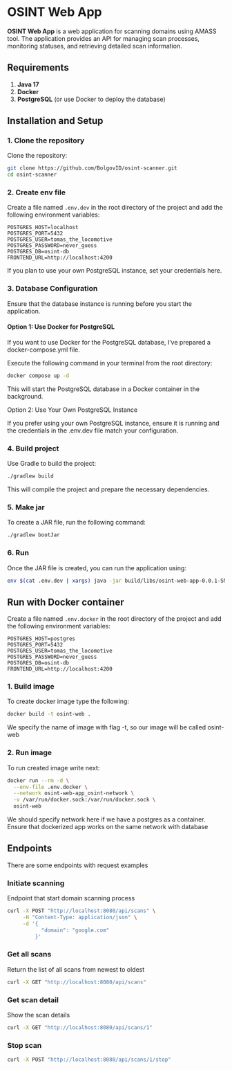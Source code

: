 # OSINT Web App

**OSINT Web App** is a web application for scanning domains using AMASS tool. The application provides an API for
managing scan processes, monitoring statuses, and retrieving detailed scan information.

## Requirements

1. **Java 17**
2. **Docker**
3. **PostgreSQL** (or use Docker to deploy the database)

## Installation and Setup

### 1. Clone the repository

Clone the repository:

```bash
git clone https://github.com/BolgovID/osint-scanner.git
cd osint-scanner
```

### 2. Create env file

Create a file named `.env.dev` in the root directory of the project and add the following environment variables:

```dotenv
POSTGRES_HOST=localhost
POSTGRES_PORT=5432
POSTGRES_USER=tomas_the_locomotive
POSTGRES_PASSWORD=never_guess
POSTGRES_DB=osint-db
FRONTEND_URL=http://localhost:4200
```

If you plan to use your own PostgreSQL instance, set your credentials here.

### 3. Database Configuration

Ensure that the database instance is running before you start the application.

#### Option 1: Use Docker for PostgreSQL

If you want to use Docker for the PostgreSQL database, I’ve prepared a docker-compose.yml file.

Execute the following command in your terminal from the root directory:

```bash
docker compose up -d
```

This will start the PostgreSQL database in a Docker container in the background.

Option 2: Use Your Own PostgreSQL Instance

If you prefer using your own PostgreSQL instance, ensure it is running and the credentials in the .env.dev file match
your configuration.

### 4. Build project

Use Gradle to build the project:

```bash
./gradlew build
```

This will compile the project and prepare the necessary dependencies.

### 5. Make jar

To create a JAR file, run the following command:

```bash
./gradlew bootJar
```

### 6. Run

Once the JAR file is created, you can run the application using:

```bash
env $(cat .env.dev | xargs) java -jar build/libs/osint-web-app-0.0.1-SNAPSHOT.jar
```

## Run with Docker container

Create a file named `.env.docker` in the root directory of the project and add the following environment variables:

```dotenv
POSTGRES_HOST=postgres
POSTGRES_PORT=5432
POSTGRES_USER=tomas_the_locomotive
POSTGRES_PASSWORD=never_guess
POSTGRES_DB=osint-db
FRONTEND_URL=http://localhost:4200
```

### 1. Build image

To create docker image type the following:

```bash
docker build -t osint-web .
```

We specify the name of image with flag -t, so our image will be called osint-web

### 2. Run image

To run created image write next:

```bash
docker run --rm -d \
  --env-file .env.docker \
  --network osint-web-app_osint-network \
  -v /var/run/docker.sock:/var/run/docker.sock \
  osint-web
```

We should specify network here if we have a postgres as a container. Ensure that dockerized app works on the same
network with database

## Endpoints

There are some endpoints with request examples

### Initiate scanning

Endpoint that start domain scanning process

```bash
curl -X POST "http://localhost:8080/api/scans" \
     -H "Content-Type: application/json" \
     -d '{
           "domain": "google.com"
         }'
```

### Get all scans

Return the list of all scans from newest to oldest

```bash
curl -X GET "http://localhost:8080/api/scans"
```

### Get scan detail

Show the scan details

```bash
curl -X GET "http://localhost:8080/api/scans/1"
```

### Stop scan

```bash
curl -X POST "http://localhost:8080/api/scans/1/stop"
```